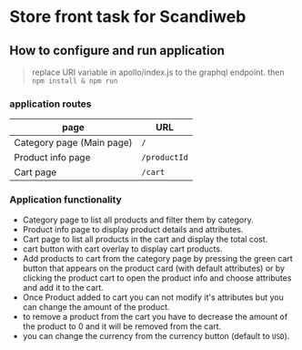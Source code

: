 # Store front task for Scandiweb

## How to configure and run application

> replace URI variable in apollo/index.js to the graphql endpoint.
> then `npm install & npm run`

### application routes

| page                      | URL          |
| ------------------------- | ------------ |
| Category page (Main page) | `/`          |
| Product info page         | `/productId` |
| Cart page                 | `/cart`      |

### Application functionality

- Category page to list all products and filter them by category.
- Product info page to display product details and attributes.
- Cart page to list all products in the cart and display the total cost.
- cart button with cart overlay to display cart products.
- Add products to cart from the category page by pressing the green cart button that appears on the product card (with default attributes) or by clicking the product cart to open the product info and choose attributes and add it to the cart.
- Once Product added to cart you can not modify it's attributes but you can change the amount of the product.
- to remove a product from the cart you have to decrease the amount of the product to 0 and it will be removed from the cart.
- you can change the currency from the currency button (default to `USD`).
